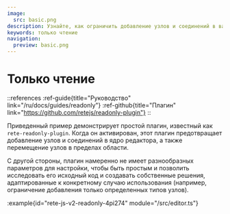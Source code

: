 ```yaml
---
image:
  src: basic.png
description: Узнайте, как ограничить добавление узлов и соединений в вашем редакторе узлов с помощью этого примера простого плагина rete-readonly-plugin. Предотвращайте перемещение узлов в пределах области и изучите исходный код, чтобы создать собственные решения, адаптированные к вашему конкретному случаю использования.
keywords: только чтение
navigation:
  preview: basic.png
---
```


# Только чтение

::references
:ref-guide{title="Руководство" link="/ru/docs/guides/readonly"}
:ref-github{title="Плагин" link="https://github.com/retejs/readonly-plugin"}
::

Приведенный пример демонстрирует простой плагин, известный как `rete-readonly-plugin`. Когда он активирован, этот плагин предотвращает добавление узлов и соединений в ядро редактора, а также перемещение узлов в пределах области.

С другой стороны, плагин намеренно не имеет разнообразных параметров для настройки, чтобы быть простым и позволить исследовать его исходный код и создавать собственные решения, адаптированные к конкретному случаю использования (например, ограничение добавления только определенных типов узлов).

:example{id="rete-js-v2-readonly-4pi274" module="/src/editor.ts"}
